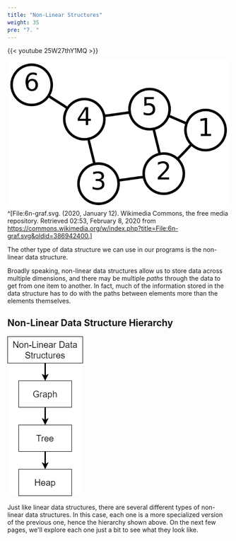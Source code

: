 ```yaml
---
title: "Non-Linear Structures"
weight: 35
pre: "7. "
---
```

{{< youtube 25W27thY1MQ  >}}

![Graph](/images/4/4.7.graph.svg)^[File:6n-graf.svg. (2020, January 12). Wikimedia Commons, the free media repository. Retrieved 02:53, February 8, 2020 from https://commons.wikimedia.org/w/index.php?title=File:6n-graf.svg&oldid=386942400.]

The other type of data structure we can use in our programs is the non-linear data structure. 

Broadly speaking, non-linear data structures allow us to store data across multiple dimensions, and there may be multiple _paths_ through the data to get from one item to another. In fact, much of the information stored in the data structure has to do with the paths between elements more than the elements themselves. 

## Non-Linear Data Structure Hierarchy

![Non Linear Data Structures](/images/4/4.7.nonlinear.png)

Just like linear data structures, there are several different types of non-linear data structures. In this case, each one is a more specialized version of the previous one, hence the hierarchy shown above. On the next few pages, we'll explore each one just a bit to see what they look like.

